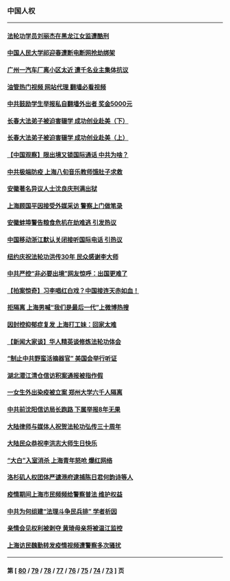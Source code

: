 ### 中国人权
---
#### [法轮功学员刘丽杰在黑龙江女监遭酷刑](../../pages/ncid278/n13740915.md?05210045) 
#### [中国人民大学祁迎春遭断电断网抢劫绑架](../../pages/ncid278/n13730164.md?05210045) 
#### [广州一汽车厂离小区太近 遭千名业主集体抗议](../../pages/ncid278/n13739826.md?05210045) 
#### [油管热门视频 网站代理 翻墙必看视频](http://209.222.30.114:81/youtube.html?05210045)
#### [中共鼓励学生举报私自翻墙外出者 奖金5000元](../../pages/ncid278/n13739345.md?05210045) 
#### [长春大法弟子被迫害辍学 成功创业赴美（下）](../../pages/ncid278/n13738692.md?05210045) 
#### [长春大法弟子被迫害辍学 成功创业赴美（上）](../../pages/ncid278/n13738681.md?05210045) 
#### [【中国观察】限出境又锁国际通话 中共为啥？](../../pages/ncid278/n13738584.md?05210045) 
#### [中共极端防疫 上海八旬音乐教师饿肚子求救](../../pages/ncid278/n13738037.md?05210045) 
#### [安徽著名异议人士沈良庆刑满出狱](../../pages/ncid278/n13738035.md?05210045) 
#### [上海顾国平因接受外媒采访 警察上门做笔录](../../pages/ncid278/n13736303.md?05210045) 
#### [安徽蚌埠警告粮食危机在劫难逃 引发热议](../../pages/ncid278/n13736542.md?05210045) 
#### [中国移动浙江默认关闭接听国际电话 引热议](../../pages/ncid278/n13736295.md?05210045) 
#### [纽约庆祝法轮功洪传30年 民众感谢李大师](../../pages/ncid278/n13736244.md?05210045) 
#### [中共严控“非必要出境”网友惊呼：出国更难了](../../pages/ncid278/n13735911.md?05210045) 
#### [【拍案惊奇】习李唱红白戏？中国接连天赤如血！](../../pages/ncid278/n13735819.md?05210045) 
#### [拒隔离 上海男喊“我们是最后一代”上微博热搜](../../pages/ncid278/n13735808.md?05210045) 
#### [因封控抑郁症复发 上海打工妹：回家太难](../../pages/ncid278/n13735860.md?05210045) 
#### [【新闻大家谈】华人精英谈修炼法轮功体会](../../pages/ncid278/n13735765.md?05210045) 
#### [“制止中共野蛮活摘器官” 美国会举行听证](../../pages/ncid278/n13735831.md?05210045) 
#### [湖北潜江清仓信访积案通报被指作假](../../pages/ncid278/n13735260.md?05210045) 
#### [一女生外出染疫被立案 郑州大学六千人隔离](../../pages/ncid278/n13735283.md?05210045) 
#### [中共前沈阳信访局长跑路 下属举报8年无果](../../pages/ncid278/n13734994.md?05210045) 
#### [大陆律师与媒体人祝贺法轮功弘传三十周年](../../pages/ncid278/n13735062.md?05210045) 
#### [大陆民众恭祝李洪志大师生日快乐](../../pages/ncid278/n13734810.md?05210045) 
#### [“大白”入室消杀 上海青年怒呛 爆红网络](../../pages/ncid278/n13734703.md?05210045) 
#### [洛杉矶人权团体严谴港府逮捕陈日君何韵诗等人](../../pages/ncid278/n13734767.md?05210045) 
#### [疫情期间上海市民频频给警察普法 维护权益](../../pages/ncid278/n13734139.md?05210045) 
#### [中共为何组建“法理斗争民兵排” 学者析因](../../pages/ncid278/n13734109.md?05210045) 
#### [亲情会见权利被剥夺 黄琦母亲将被温江监控](../../pages/ncid278/n13733499.md?05210045) 
#### [上海访民魏勤转发疫情视频遭警察多次骚扰](../../pages/ncid278/n13733148.md?05210045) 

---
#### 第 [ [80](./80.md?05210045) / [79](./79.md?05210045) / [78](./78.md?05210045) / [77](./77.md?05210045) / [76](./76.md?05210045) / [75](./75.md?05210045) / [74](./74.md?05210045) / [73](./73.md?05210045) ] 页
